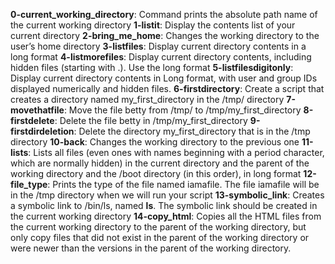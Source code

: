 __0-current_working_directory__: Command prints the absolute path name of the current working directory
__1-listit__: Display the contents list of your current directory
__2-bring_me_home__: Changes the working directory to the user’s home directory
__3-listfiles__: Display current directory contents in a long format
__4-listmorefiles__: Display current directory contents, including hidden files (starting with .). Use the long format
__5-listfilesdigitonly__: Display current directory contents in Long format, with user and group IDs displayed numerically and hidden files.
__6-firstdirectory__: Create a script that creates a directory named my_first_directory in the /tmp/ directory
__7-movethatfile__: Move the file betty from /tmp/ to /tmp/my_first_directory
__8-firstdelete__: Delete the file betty  in /tmp/my_first_directory
__9-firstdirdeletion__: Delete the directory my_first_directory that is in the /tmp directory
__10-back__: Changes the working directory to the previous one
__11-lists__: Lists all files (even ones with names beginning with a period character, which are normally hidden) in the current directory and the parent of the working directory and the /boot directory (in this order), in long format
__12-file_type__: Prints the type of the file named iamafile. The file iamafile will be in the /tmp directory when we will run your script
__13-symbolic_link__: Creates a symbolic link to /bin/ls, named __ls__. The symbolic link should be created in the current working directory
__14-copy_html__: Copies all the HTML files from the current working directory to the parent of the working directory, but only copy files that did not exist in the parent of the working directory or were newer than the versions in the parent of the working directory.
